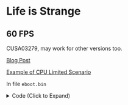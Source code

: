 # Life is Strange

## 60 FPS

CUSA03279, may work for other versions too.

[Blog Post](https://illusion0001.github.io/patches/2021/05/11/wif-dawn-60fps/)

[Example of CPU Limited Scenario](https://cdn.discordapp.com/attachments/650395105479360514/840144551825244180/20210507_191348_00757258.png)

In file `eboot.bin`

<details>
<summary>Code (Click to Expand)</summary>

```
B0 01 C5 F9 5C 05 DF 37 7A 01 C5 F9 7C C0 C4 C1 7B 5C 07 C4 C1 7B 59 45 00 C5 FB 5C C1 C5 FA 10 0D 30 39 7A 01 C5 FB 5A C0 C5 F8 2E C8 77 AA

B0 00 C5 F9 5C 05 DF 37 7A 01 C5 F9 7C C0 C4 C1 7B 5C 07 C4 C1 7B 59 45 00 C5 FB 5C C1 C5 FA 10 0D 30 39 7A 01 C5 FB 5A C0 C5 F8 2E C8 90 90

C5 FA 10 40 0C 31 C0 C5 FA

E8 05 B6 18 00 31 C0 C5 FA

55 48 89 E5 41 57 41 56 41 55 41 54 53 48 81 EC F8 06 00 00 48 8B 0D 15

C3 C7 40 0C 00 00 00 3E C5 FA 10 40 0C C6 40 1C 00 C3 00 00 48 8B 0D 15
```

</details>
